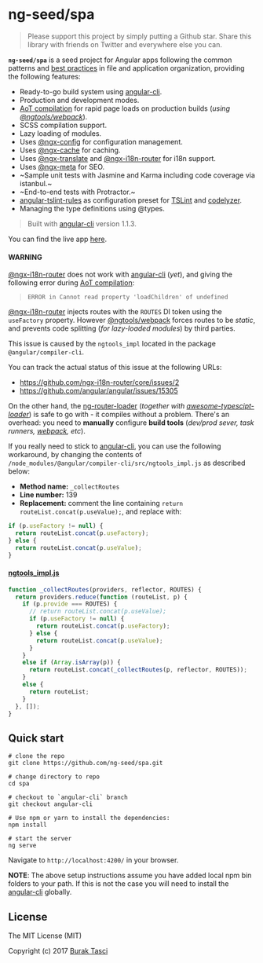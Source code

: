 # ng-seed/spa
> Please support this project by simply putting a Github star. Share this library with friends on Twitter and everywhere else you can.

**`ng-seed/spa`** is a seed project for Angular apps following the common patterns and [best practices](https://angular.io/styleguide) in file and application organization, providing the following features:

- Ready-to-go build system using [angular-cli].
- Production and development modes.
- [AoT compilation] for rapid page loads on production builds (*using [@ngtools/webpack]*).
- SCSS compilation support.
- Lazy loading of modules.
- Uses [@ngx-config] for configuration management.
- Uses [@ngx-cache] for caching.
- Uses [@ngx-translate] and [@ngx-i18n-router] for i18n support.
- Uses [@ngx-meta] for SEO.
- ~Sample unit tests with Jasmine and Karma including code coverage via istanbul.~
- ~End-to-end tests with Protractor.~
- [angular-tslint-rules] as configuration preset for [TSLint] and [codelyzer].
- Managing the type definitions using @types.

> Built with [angular-cli] version 1.1.3.

You can find the live app [here](https://ng-seed-spa.azurewebsites.net).

#### WARNING
[@ngx-i18n-router] does not work with [angular-cli] (*yet*), and giving the following error during [AoT compilation]:

> `ERROR in Cannot read property 'loadChildren' of undefined`

[@ngx-i18n-router] injects routes with the `ROUTES` DI token using the `useFactory` property. However [@ngtools/webpack] forces routes to be *static*, and prevents code splitting (*for lazy-loaded modules*) by third parties.

This issue is caused by the `ngtools_impl` located in the package `@angular/compiler-cli`.

You can track the actual status of this issue at the following URLs:
- https://github.com/ngx-i18n-router/core/issues/2
- https://github.com/angular/angular/issues/15305

On the other hand, the [ng-router-loader] (*together with [awesome-typescipt-loader]*) is safe to go with - it compiles without a problem. There's an overhead: you need to **manually** configure **build tools** (*dev/prod sever, task runners, [webpack], etc*).

If you really need to stick to [angular-cli], you can use the following workaround, by changing the contents of `/node_modules/@angular/compiler-cli/src/ngtools_impl.js` as described below:

- **Method name:** `_collectRoutes`
- **Line number:** 139
- **Replacement:** comment the line containing `return routeList.concat(p.useValue);`, and replace with:
```JavaScript
if (p.useFactory != null) {
  return routeList.concat(p.useFactory);
} else {
  return routeList.concat(p.useValue);
}
```

#### [ngtools_impl.js](https://gist.github.com/fulls1z3/ca7541eeccc5b195f4854ff39d322d0e#file-ngtools_impl-js-L138)
```JavaScript
function _collectRoutes(providers, reflector, ROUTES) {
  return providers.reduce(function (routeList, p) {
    if (p.provide === ROUTES) {
      // return routeList.concat(p.useValue);
      if (p.useFactory != null) {
        return routeList.concat(p.useFactory);
      } else {
        return routeList.concat(p.useValue);
      }
    }
    else if (Array.isArray(p)) {
      return routeList.concat(_collectRoutes(p, reflector, ROUTES));
    }
    else {
      return routeList;
    }
  }, []);
}
```

## Quick start
```
# clone the repo
git clone https://github.com/ng-seed/spa.git

# change directory to repo
cd spa

# checkout to `angular-cli` branch
git checkout angular-cli

# Use npm or yarn to install the dependencies:
npm install

# start the server
ng serve
```

Navigate to `http://localhost:4200/` in your browser.

**NOTE**: The above setup instructions assume you have added local npm bin folders to your path. If this is not the case you will need to install the [angular-cli] globally.

## License
The MIT License (MIT)

Copyright (c) 2017 [Burak Tasci]

[angular-cli]: https://github.com/angular/angular-cli
[AoT compilation]: https://angular.io/docs/ts/latest/cookbook/aot-compiler.html
[webpack]: http://webpack.github.io
[@ngtools/webpack]: https://www.npmjs.com/package/@ngtools/webpack
[@ngx-config]: https://github.com/ngx-config/core
[@ngx-cache]: https://github.com/ngx-cache/core
[@ngx-translate]: https://github.com/ngx-translate/core
[@ngx-i18n-router]: https://github.com/ngx-i18n-router/core
[@ngx-meta]: https://github.com/ngx-meta/core
[Jasmine]: https://jasmine.github.io
[Karma]: https://karma-runner.github.io
[Istanbul]: https://github.com/webpack-contrib/istanbul-instrumenter-loader
[Protractor]: http://www.protractortest.org
[angular-tslint-rules]: https://github.com/fulls1z3/angular-tslint-rules
[TSLint]: https://github.com/palantir/tslint
[codelyzer]: https://github.com/mgechev/codelyzer
[ng-router-loader]: https://github.com/shlomiassaf/ng-router-loader
[awesome-typescipt-loader]: https://github.com/s-panferov/awesome-typescript-loader
[Burak Tasci]: http://www.buraktasci.com
